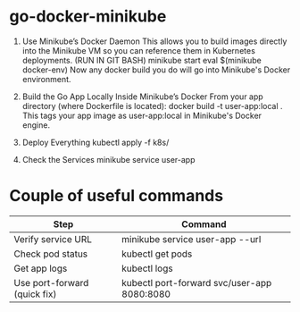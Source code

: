 # go-docker-minikube

1. Use Minikube’s Docker Daemon
This allows you to build images directly into the Minikube VM so you can reference them in Kubernetes deployments.
(RUN IN GIT BASH)
minikube start
eval $(minikube docker-env)
Now any docker build you do will go into Minikube's Docker environment.

2. Build the Go App Locally Inside Minikube’s Docker
From your app directory (where Dockerfile is located):
docker build -t user-app:local .
This tags your app image as user-app:local in Minikube's Docker engine.

3. Deploy Everything
kubectl apply -f k8s/


4. Check the Services
minikube service user-app

# Couple of useful commands

| Step | Command |
| --- | --- |
| Verify service URL | minikube service user-app --url |
| Check pod status | kubectl get pods |
| Get app logs | kubectl logs <pod-name> |
| Use port-forward (quick fix) | kubectl port-forward svc/user-app 8080:8080 |

	                        
	            
	            
	                
	


